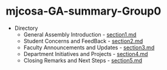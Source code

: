 # mjcosa-GA-summary-Group0

- Directory
  - General Assembly Introduction - [section1.md](https://github.com/mjcosa/mjcosa-GA-summary-Group0/blob/cc876b8aa8041d88df462c9f1a9368280fb80bb0/section1.md)
  - Student Concerns and FeedBack - [section2.md](https://github.com/mjcosa/mjcosa-GA-summary-Group0/blob/cc876b8aa8041d88df462c9f1a9368280fb80bb0/section2.md)
  - Faculty Announcements and Updates - [section3.md](https://github.com/mjcosa/mjcosa-GA-summary-Group0/blob/cc876b8aa8041d88df462c9f1a9368280fb80bb0/section3.md)
  - Department Initiatives and Projects - [section4.md](https://github.com/mjcosa/mjcosa-GA-summary-Group0/blob/cc876b8aa8041d88df462c9f1a9368280fb80bb0/Section4.md)
  - Closing Remarks and Next Steps - [section5.md](https://github.com/mjcosa/mjcosa-GA-summary-Group0/blob/cc876b8aa8041d88df462c9f1a9368280fb80bb0/section5.md)
